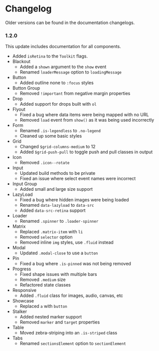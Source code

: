 # Changelog #

Older versions can be found in the documentation changelogs.

### 1.2.0 ###
This update includes documentation for all components.

* Added `isRetina` to the `Toolkit` flags.
* Blackout
    * Added a `shown` argument to the `show` event
    * Renamed `loaderMessage` option to `loadingMessage`
* Button
    * Added outline none to `:focus` styles
* Button Group
    * Removed `!important` from negative margin properties
* Drop
    * Added support for drops built with `ol`
* Flyout
    * Fixed a bug where data items were being mapped with no URL
    * Removed `load` event from `show()` as it was being used incorrectly
* Form
    * Renamed `.is-legendless` to `.no-legend`
    * Cleaned up some basic styles
* Grid
    * Changed `$grid-columns-medium` to 12
    * Added `$grid-push-pull` to toggle push and pull classes in output
* Icon
    * Removed `.icon--rotate`
* Input
    * Updated build methods to be private
    * Fixed an issue where select event names were incorrect
* Input Group
    * Added small and large size support
* LazyLoad
    * Fixed a bug where hidden images were being loaded
    * Renamed `data-lazyload` to `data-src`
    * Added `data-src-retina` support
* Loader
    * Renamed `.spinner` to `.loader-spinner`
* Matrix
    * Replaced `.matrix-item` with `li`
    * Removed `selector` option
    * Removed inline `img` styles, use `.fluid` instead
* Modal
    * Updated `.modal-close` to use a `button`
* Pin
    * Fixed a bug where `.is-pinned` was not being removed
* Progress
    * Fixed shape issues with multiple bars
    * Removed `.medium` size
    * Refactored state classes
* Responsive
    * Added `.fluid` class for images, audio, canvas, etc
* Showcase
    * Replaced `a` with `button`
* Stalker
    * Added nested marker support
    * Removed `marker` and `target` properties
* Table
    * Moved zebra-striping into an `.is-striped` class
* Tabs
    * Renamed `sectionsElement` option to `sectionElement`